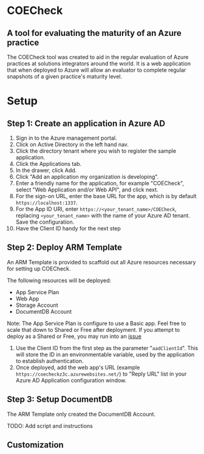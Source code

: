 # COECheck 

## A tool for evaluating the maturity of an Azure practice

The COECheck tool was created to aid in the regular evaluation of Azure practices at solutions integrators around the world. It is a web application that when deployed to Azure will allow an evaluator to complete regular snapshots of a given practice's maturity level.

# Setup

## Step 1: Create an application in Azure AD

1. Sign in to the Azure management portal.
2. Click on Active Directory in the left hand nav.
3. Click the directory tenant where you wish to register the sample application.
4. Click the Applications tab.
5. In the drawer, click Add.
6. Click "Add an application my organization is developing".
7. Enter a friendly name for the application, for example "COECheck", select "Web Application and/or Web API", and click next.
8. For the sign-on URL, enter the base URL for the app, which is by default `https://localhost:1337`.
9. For the App ID URI, enter `https://<your_tenant_name>/COECheck`, replacing `<your_tenant_name>` with the name of your Azure AD tenant. Save the configuration.
10. Have the Client ID handy for the next step

## Step 2: Deploy ARM Template

An ARM Template is provided to scaffold out all Azure resources necessary for setting up COECheck. 

The following resources will be deployed:
* App Service Plan
* Web App
* Storage Account
* DocumentDB Account

Note: The App Service Plan is configure to use a Basic app. Feel free to scale that down to Shared or Free after deployment.  If you attempt to deploy as a Shared or Free, you may run into an [issue](https://github.com/Azure/azure-sdk-for-node/issues/1740)

1. Use the Client ID from the first step as the parameter "`aadClientId`". This will store the ID in an environmentable variable, used by the application to establish authentication.
2. Once deployed, add the web app's URL (example `https://coecheckz3c.azurewebsites.net/`) to "Reply URL" list in your Azure AD Application configuration window.

## Step 3: Setup DocumentDB

The ARM Template only created the DocumentDB Account.  

TODO: Add script and instructions

## Customization 